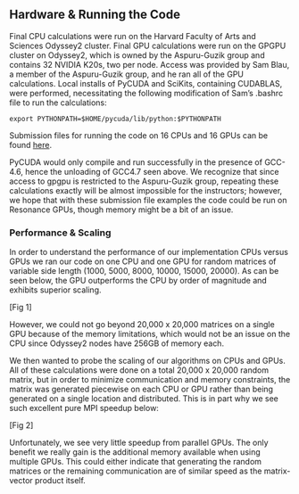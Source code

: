 ## Hardware & Running the Code

Final CPU calculations were run on the Harvard Faculty of Arts and Sciences Odyssey2 cluster. Final GPU calculations were run on the GPGPU cluster on Odyssey2, which is owned by the Aspuru-Guzik group and contains 32 NVIDIA K20s, two per node. Access was provided by Sam Blau, a member of the Aspuru-Guzik group, and he ran all of the GPU calculations. Local installs of PyCUDA and SciKits, containing CUDABLAS, were performed, necessitating the following modification of Sam’s .bashrc file to run the calculations:

```
export PYTHONPATH=$HOME/pycuda/lib/python:$PYTHONPATH
```

Submission files for running the code on 16 CPUs and 16 GPUs can be found [here](https://gist.github.com/anitameh/aa92c1c7e041d2c122c3a3625a402c0a.js).

PyCUDA would only compile and run successfully in the presence of GCC-4.6, hence the unloading of GCC4.7 seen above. We recognize that since access to gpgpu is restricted to the Aspuru-Guzik group, repeating these calculations exactly will be almost impossible for the instructors; however, we hope that with these submission file examples the code could be run on Resonance GPUs, though memory might be a bit of an issue.

### Performance & Scaling

In order to understand the performance of our implementation CPUs versus GPUs we ran our code on one CPU and one GPU for random matrices of variable side length (1000, 5000, 8000, 10000, 15000, 20000). As can be seen below, the GPU outperforms the CPU by order of magnitude and exhibits superior scaling.

[Fig 1]

However, we could not go beyond 20,000 x 20,000 matrices on a single GPU because of the memory limitations, which would not be an issue on the CPU since Odyssey2 nodes have 256GB of memory each.

We then wanted to probe the scaling of our algorithms on CPUs and GPUs. All of these calculations were done on a total 20,000 x 20,000 random matrix, but in order to minimize communication and memory constraints, the matrix was generated piecewise on each CPU or GPU rather than being generated on a single location and distributed. This is in part why we see such excellent pure MPI speedup below:

[Fig 2]

Unfortunately, we see very little speedup from parallel GPUs. The only benefit we really gain is the additional memory available when using multiple GPUs. This could either indicate that generating the random matrices or the remaining communication are of similar speed as the matrix-vector product itself.
